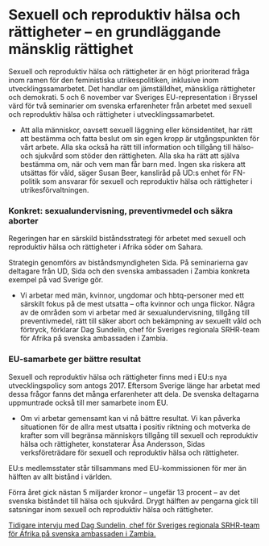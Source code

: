 # Sexuell och reproduktiv hälsa och rättigheter – en grundläggande mänsklig rättighet

Sexuell och reproduktiv hälsa och rättigheter är en högt prioriterad fråga inom ramen för den feministiska utrikespolitiken, inklusive inom utvecklingssamarbetet. Det handlar om jämställdhet, mänskliga rättigheter och demokrati. 5 och 6 november var Sveriges EU-representation i Bryssel värd för två seminarier om svenska erfarenheter från arbetet med sexuell och reproduktiv hälsa och rättigheter i utvecklingssamarbetet.

- Att alla människor, oavsett sexuell läggning eller könsidentitet, har rätt att bestämma och fatta beslut om sin egen kropp är utgångspunkten för vårt arbete. Alla ska också ha rätt till information och tillgång till hälso- och sjukvård som stöder den rättigheten. Alla ska ha rätt att själva bestämma om, när och vem man får barn med. Ingen ska riskera att utsättas för våld, säger Susan Beer, kansliråd på UD:s enhet för FN-politik som ansvarar för sexuell och reproduktiv hälsa och rättigheter i utrikesförvaltningen.

### Konkret: sexualundervisning, preventivmedel och säkra aborter

Regeringen har en särskild biståndsstrategi för arbetet med sexuell och reproduktiv hälsa och rättigheter i Afrika söder om Sahara.

Strategin genomförs av biståndsmyndigheten Sida. På seminarierna gav deltagare från UD, Sida och den svenska ambassaden i Zambia konkreta exempel på vad Sverige gör.

- Vi arbetar med män, kvinnor, ungdomar och hbtq-personer med ett särskilt fokus på de mest utsatta – ofta kvinnor och unga flickor. Några av de områden som vi arbetar med är sexualundervisning, tillgång till preventivmedel, rätt till säker abort och bekämpning av sexuellt våld och förtryck, förklarar Dag Sundelin, chef för Sveriges regionala SRHR-team för Afrika på svenska ambassaden i Zambia.

### EU-samarbete ger bättre resultat

Sexuell och reproduktiv hälsa och rättigheter finns med i EU:s nya utvecklingspolicy som antogs 2017. Eftersom Sverige länge har arbetat med dessa frågor fanns det många erfarenheter att dela. De svenska deltagarna uppmuntrade också till mer samarbete inom EU.

- Om vi arbetar gemensamt kan vi nå bättre resultat. Vi kan påverka situationen för de allra mest utsatta i positiv riktning och motverka de krafter som vill begränsa människors tillgång till sexuell och reproduktiv hälsa och rättigheter, konstaterar Åsa Andersson, Sidas verksföreträdare för sexuell och reproduktiv hälsa och rättigheter.

EU:s medlemsstater står tillsammans med EU-kommissionen för mer än hälften av allt bistånd i världen.

Förra året gick nästan 5 miljarder kronor – ungefär 13 procent – av det svenska biståndet till hälsa och sjukvård. Drygt hälften av pengarna gick till satsningar inom sexuell och reproduktiv hälsa och rättigheter.

[Tidigare intervju med Dag Sundelin, chef för Sveriges regionala SRHR-team för Afrika på svenska ambassaden i Zambia.](/artiklar/2017/03/framgangar-och-utmaningar-for-srhr-soder-om-sahara/)
